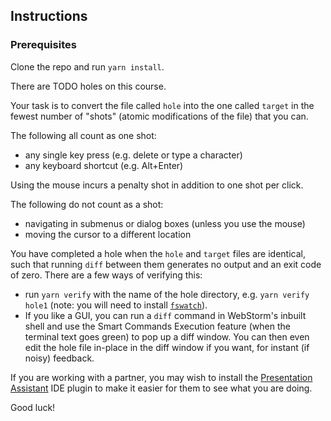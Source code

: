 ## Instructions
### Prerequisites
Clone the repo and run `yarn install`.

There are TODO holes on this course. 

Your task is to convert the file called `hole` into the one called `target` in the fewest number of "shots" (atomic modifications of the file) that you can. 

The following all count as one shot:
- any single key press (e.g. delete or type a character)
- any keyboard shortcut (e.g. Alt+Enter)

Using the mouse incurs a penalty shot in addition to one shot per click.

The following do not count as a shot:
- navigating in submenus or dialog boxes (unless you use the mouse)
- moving the cursor to a different location

You have completed a hole when the `hole` and `target` files are identical, such that running `diff` between them generates no output and an exit code of zero. There are a few ways of verifying this:
* run `yarn verify` with the name of the hole directory, e.g. `yarn verify hole1`
(note: you will need to install [`fswatch`](https://github.com/emcrisostomo/fswatch)).
* If you like a GUI, you can run a `diff` command in WebStorm's inbuilt shell and use the Smart Commands Execution feature (when the terminal text goes green) to pop up a diff window. You can then even edit the hole file in-place in the diff window if you want, for instant (if noisy) feedback.

If you are working with a partner, you may wish to install the [Presentation Assistant](https://plugins.jetbrains.com/plugin/7345-presentation-assistant) IDE plugin to make it easier for them to see what you are doing.

Good luck!


